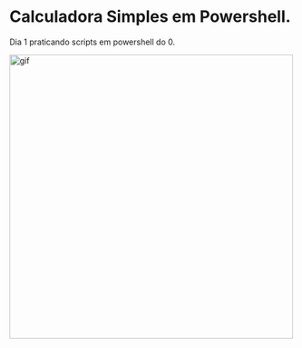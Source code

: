 # Calculadora Simples em Powershell.

Dia 1 praticando scripts em powershell do 0.

<img alt='gif' height='500' width='500' align='center' src='https://64.media.tumblr.com/d6393cbe104a7afb2c85454c16beb528/63e26aba0f18e247-29/s2048x3072/7bd03c6fb7fa0e465d4d684d0ce95b201296290a.gifv'/>

